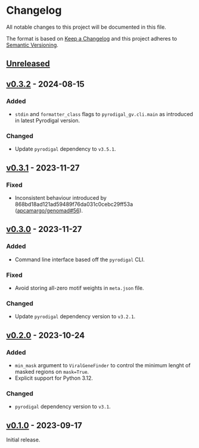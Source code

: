 # Changelog
All notable changes to this project will be documented in this file.

The format is based on [Keep a Changelog](http://keepachangelog.com/en/1.0.0/)
and this project adheres to [Semantic Versioning](http://semver.org/spec/v2.0.0.html).

## [Unreleased]
[Unreleased]: https://github.com/althonos/pyrodigal-gv/compare/v0.3.2...HEAD


## [v0.3.2] - 2024-08-15
[v0.3.2]: https://github.com/althonos/pyrodigal-gv/compare/v0.3.1...v0.3.2

### Added
- `stdin` and `formatter_class` flags to `pyrodigal_gv.cli.main` as introduced in latest Pyrodigal version.

### Changed
- Update `pyrodigal` dependency to `v3.5.1`.


## [v0.3.1] - 2023-11-27
[v0.3.1]: https://github.com/althonos/pyrodigal-gv/compare/v0.3.0...v0.3.1

### Fixed
- Inconsistent behaviour introduced by 868bd18ad121ad59489f76da031c0cebc29ff53a ([apcamargo/genomad#56](https://github.com/apcamargo/genomad/issues/56)).


## [v0.3.0] - 2023-11-27
[v0.3.0]: https://github.com/althonos/pyrodigal-gv/compare/v0.2.0...v0.3.0

### Added
- Command line interface based off the `pyrodigal` CLI. 

### Fixed
- Avoid storing all-zero motif weights in `meta.json` file.

### Changed
- Update `pyrodigal` dependency version to `v3.2.1`.



## [v0.2.0] - 2023-10-24
[v0.2.0]: https://github.com/althonos/pyrodigal-gv/compare/v0.1.0...v0.2.0

### Added
- `min_mask` argument to `ViralGeneFinder` to control the minimum lenght of masked regions on `mask=True`.
- Explicit support for Python 3.12.

### Changed
- `pyrodigal` dependency version to `v3.1`.


## [v0.1.0] - 2023-09-17
[v0.1.0]: https://github.com/althonos/pyrodigal-gv/compare/13f7fb0...v0.1.0

Initial release.

